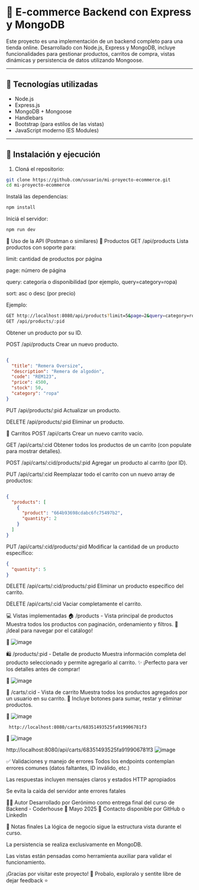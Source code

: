 # 🛒 E-commerce Backend con Express y MongoDB

Este proyecto es una implementación de un backend completo para una tienda online. Desarrollado con Node.js, Express y MongoDB, incluye funcionalidades para gestionar productos, carritos de compra, vistas dinámicas y persistencia de datos utilizando Mongoose.

---

## 🚀 Tecnologías utilizadas

- Node.js  
- Express.js  
- MongoDB + Mongoose  
- Handlebars  
- Bootstrap (para estilos de las vistas)  
- JavaScript moderno (ES Modules)

---

## 📂 Instalación y ejecución

1. Cloná el repositorio:
```bash
git clone https://github.com/usuario/mi-proyecto-ecommerce.git
cd mi-proyecto-ecommerce
```
Instalá las dependencias:

```bash
npm install
```

Iniciá el servidor:

```bash
npm run dev
```


🧪 Uso de la API (Postman o similares)
🔹 Productos
GET /api/products
Lista productos con soporte para:

limit: cantidad de productos por página

page: número de página

query: categoría o disponibilidad (por ejemplo, query=category=ropa)

sort: asc o desc (por precio)

Ejemplo:

```bash
GET http://localhost:8080/api/products?limit=5&page=2&query=category=ropa&sort=desc
GET /api/products/:pid
```
Obtener un producto por su ID.

POST /api/products
Crear un nuevo producto.

```json

{
  "title": "Remera Oversize",
  "description": "Remera de algodón",
  "code": "REM123",
  "price": 4500,
  "stock": 50,
  "category": "ropa"
}
```
PUT /api/products/:pid
Actualizar un producto.

DELETE /api/products/:pid
Eliminar un producto.

🔹 Carritos
POST /api/carts
Crear un nuevo carrito vacío.

GET /api/carts/:cid
Obtener todos los productos de un carrito (con populate para mostrar detalles).

POST /api/carts/:cid/products/:pid
Agregar un producto al carrito (por ID).

PUT /api/carts/:cid
Reemplazar todo el carrito con un nuevo array de productos:

```json

{
  "products": [
    {
      "product": "664b93698cdabc6fc75497b2",
      "quantity": 2
    }
  ]
}
```
PUT /api/carts/:cid/products/:pid
Modificar la cantidad de un producto específico:

```json
{
  "quantity": 5
}
```
DELETE /api/carts/:cid/products/:pid
Eliminar un producto específico del carrito.

DELETE /api/carts/:cid
Vaciar completamente el carrito.

💻 Vistas implementadas
🏠 /products - Vista principal de productos
Muestra todos los productos con paginación, ordenamiento y filtros.
🔎 ¡Ideal para navegar por el catálogo!
  
📸 ![image](https://github.com/user-attachments/assets/20326fc7-41b6-466a-864e-12c97ea1cd30)


🛍️ /products/:pid - Detalle de producto
Muestra información completa del producto seleccionado y permite agregarlo al carrito.
✨ ¡Perfecto para ver los detalles antes de comprar!



📸 ![image](https://github.com/user-attachments/assets/44c65a18-38d5-4c39-a3f1-4ee903d1a898) 


🛒 /carts/:cid - Vista de carrito 
Muestra todos los productos agregados por un usuario en su carrito.
🔧 Incluye botones para sumar, restar y eliminar productos.


📸 ![image](https://github.com/user-attachments/assets/51214d60-a28a-461c-851d-3703304a5360)


     http://localhost:8080/carts/68351493525fa919906781f3
📸 ![image](https://github.com/user-attachments/assets/76208253-d0c9-4e22-adcf-72279cb4e688)


   http://localhost:8080/api/carts/68351493525fa919906781f3
  ![image](https://github.com/user-attachments/assets/e2edaf3b-df3e-4ea7-95a3-f2768b3dd433)



✅ Validaciones y manejo de errores
Todos los endpoints contemplan errores comunes (datos faltantes, ID inválido, etc.)

Las respuestas incluyen mensajes claros y estados HTTP apropiados

Se evita la caída del servidor ante errores fatales

🧑‍💻 Autor
Desarrollado por Gerónimo como entrega final del curso de Backend - Coderhouse
📅 Mayo 2025
📩 Contacto disponible por GitHub o LinkedIn

📌 Notas finales
La lógica de negocio sigue la estructura vista durante el curso.

La persistencia se realiza exclusivamente en MongoDB.

Las vistas están pensadas como herramienta auxiliar para validar el funcionamiento.

¡Gracias por visitar este proyecto! 🙌
Probalo, exploralo y sentite libre de dejar feedback ⭐
